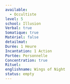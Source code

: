 ```yaml
---
available:
  - Occultiste
level: 5
school: Illusion
Verbal: true
Somatique: true
Matériel: false
detailmat:
Durée: 1 Heure
Incantation: 1 Action
Portée: Personnelle
Concentration: true
Rituel:
englishname: Wings of Night
status: empty
---
```


